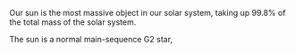Our sun is the most massive object in our solar system, taking up 99.8% of the total mass of the solar system.

The sun is a normal main-sequence G2 star, 